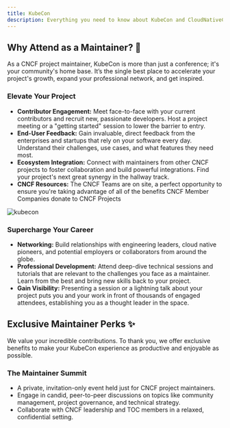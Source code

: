 ```yaml
---
title: KubeCon
description: Everything you need to know about KubeCon and CloudNativeCon
---
```


## **Why Attend as a Maintainer? 🤝**

As a CNCF project maintainer, KubeCon is more than just a conference; it's your community's home base. It’s the single best place to accelerate your project's growth, expand your professional network, and get inspired.

### **Elevate Your Project**
-   **Contributor Engagement:** Meet face-to-face with your current contributors and recruit new, passionate developers. Host a project meeting or a "getting started" session to lower the barrier to entry.
-   **End-User Feedback:** Gain invaluable, direct feedback from the enterprises and startups that rely on your software every day. Understand their challenges, use cases, and what features they need most.
-   **Ecosystem Integration:** Connect with maintainers from other CNCF projects to foster collaboration and build powerful integrations. Find your project's next great synergy in the hallway track.
-   **CNCF Resources:** The CNCF Teams are on site, a perfect opportunity to ensure you're taking advantage of all of the benefits CNCF Member Companies donate to CNCF Projects

![kubecon](https://github.com/user-attachments/assets/68c717d3-071d-4372-a0bd-8b6afdb31765)

### **Supercharge Your Career**
-   **Networking:** Build relationships with engineering leaders, cloud native pioneers, and potential employers or collaborators from around the globe.
-   **Professional Development:** Attend deep-dive technical sessions and tutorials that are relevant to the challenges you face as a maintainer. Learn from the best and bring new skills back to your project.
-   **Gain Visibility:** Presenting a session or a lightning talk about your project puts you and your work in front of thousands of engaged attendees, establishing you as a thought leader in the space.

## **Exclusive Maintainer Perks ✨**

We value your incredible contributions. To thank you, we offer exclusive benefits to make your KubeCon experience as productive and enjoyable as possible.

### **The Maintainer Summit**
-   A private, invitation-only event held just for CNCF project maintainers.
-   Engage in candid, peer-to-peer discussions on topics like community management, project governance, and technical strategy.
-   Collaborate with CNCF leadership and TOC members in a relaxed, confidential setting.
